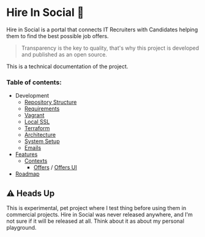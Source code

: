 # Hire In Social 💼

Hire in Social is a portal that connects IT Recruiters with Candidates helping them to find the best possible job offers.   

> Transparency is the key to quality, that's why this project is developed and published as an open source. 

This is a technical documentation of the project. 

### Table of contents:

* Development 
  * [Repository Structure](/docs/structure.md)
  * [Requirements](/docs/requirements.md)
  * [Vagrant](/vagrant/README.md)
  * [Local SSL](/ssl/README.md)
  * [Terraform](/terraform/README.md)
  * [Architecture](/docs/architecture/README.md)
  * [System Setup](/php/itoffers/README.md)
  * [Emails](/docs/emails.md)
* [Features](/php/itoffers/docs/README.md)
  * [Contexts](/php/itoffers/src/ITOffers/README.md)
    * [Offers](/php/itoffers/src/ITOffers/Offers/README.md) / [Offers UI](/php/itoffers/src/App/Offers/README.md)
* [Roadmap](https://github.com/norzechowicz/hire-in-social/projects/1)

## ⚠️ Heads Up

This is experimental, pet project where I test thing before using them in commercial projects. 
Hire in Social was never released anywhere, and I'm not sure if it will be released at all. 
Think about it as about my personal playground. 